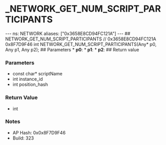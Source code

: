 # _NETWORK_GET_NUM_SCRIPT_PARTICIPANTS

--- ns: NETWORK aliases: ["0x3658E8CD94FC121A"] --- ## NETWORK_GET_NUM_SCRIPT_PARTICIPANTS  // 0x3658E8CD94FC121A 0x8F7D9F46 int NETWORK_GET_NUM_SCRIPT_PARTICIPANTS(Any* p0, Any p1, Any p2);   ## Parameters * **p0**: * **p1**: * **p2**:  ## Return value

### Parameters
* const char* scriptName
* int instance_id
* int position_hash

### Return Value
* int

### Notes
* AP Hash: 0x0x8F7D9F46
* Build: 323


